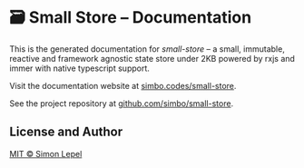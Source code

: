 # 🗃 Small Store – Documentation

This is the generated documentation for _small-store_ – a small, immutable,
reactive and framework agnostic state store under 2KB powered by rxjs and immer
with native typescript support.

Visit the documentation website at
[simbo.codes/small-store](https://simbo.codes/small-store).

See the project repository at
[github.com/simbo/small-store](https://github.com/simbo/small-store).

## License and Author

[MIT &copy; Simon Lepel](http://simbo.mit-license.org/)
